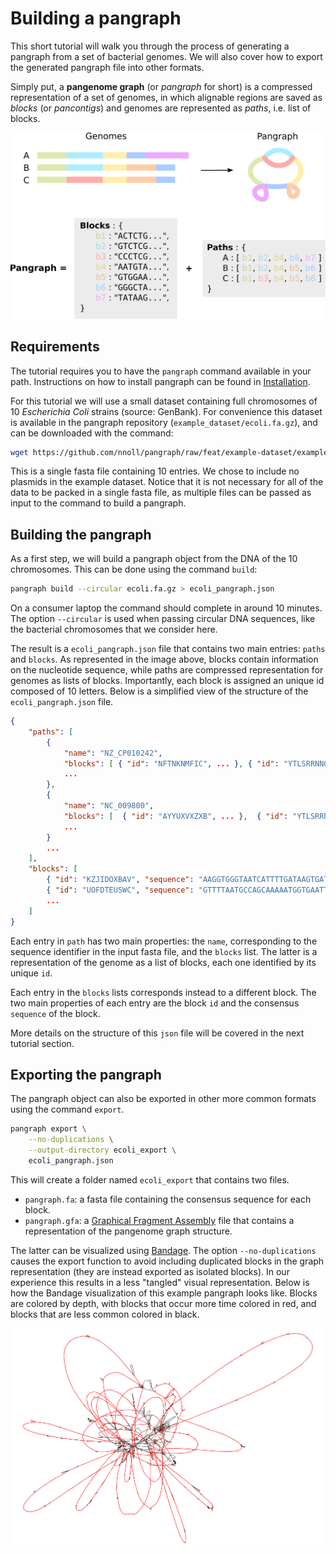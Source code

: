 # Building a pangraph

This short tutorial will walk you through the process of generating a pangraph from a set of bacterial genomes. We will also cover how to export the generated pangraph file into other formats.

Simply put, a **pangenome graph** (or _pangraph_ for short) is a compressed representation of a set of genomes, in which alignable regions are saved as _blocks_ (or _pancontigs_) and genomes are represented as _paths_, i.e. list of blocks. 

![img](./../assets/pangraph_scheme.png)


## Requirements

The tutorial requires you to have the `pangraph` command available in your path. Instructions on how to install pangraph can be found in [Installation](@ref).

For this tutorial we will use a small dataset containing full chromosomes of 10 _Escherichia Coli_ strains (source: GenBank). For convenience this dataset is available in the pangraph repository (`example_dataset/ecoli.fa.gz`), and can be downloaded with the command:

```bash
wget https://github.com/nnoll/pangraph/raw/feat/example-dataset/example_datasets/ecoli.fa.gz
```

This is a single fasta file containing 10 entries. We chose to include no plasmids in the example dataset. Notice that it is not necessary for all of the data to be packed in a single fasta file, as multiple files can be passed as input to the command to build a pangraph.

## Building the pangraph

As a first step, we will build a pangraph object from the DNA of the 10 chromosomes. This can be done using the command `build`:

```bash
pangraph build --circular ecoli.fa.gz > ecoli_pangraph.json
```

On a consumer laptop the command should complete in around 10 minutes. The option `--circular` is used when passing circular DNA sequences, like the bacterial chromosomes that we consider here.

The result is a `ecoli_pangraph.json` file that contains two main entries: `paths` and `blocks`. As represented in the image above, blocks contain information on the nucleotide sequence, while paths are compressed representation for genomes as lists of blocks. Importantly, each block is assigned an unique id composed of 10 letters. Below is a simplified view of the structure of the `ecoli_pangraph.json` file.

```json
{
    "paths": [
        {
            "name": "NZ_CP010242",
            "blocks": [ { "id": "NFTNKNMFIC", ... }, { "id": "YTLSRRNNGL", ... }, ... ],
            ...
        },
        {
            "name": "NC_009800",
            "blocks": [  { "id": "AYYUXVXZXB", ... },  { "id": "YTLSRRNNGL", ... }, ... ],
            ...
        }
        ...
    ],
    "blocks": [
        { "id": "KZJIDOXBAV", "sequence": "AAGGTGGGTAATCATTTTGATAAGTGAT...", ... },
        { "id": "UOFDTEUSWC", "sequence": "GTTTTAATGCCAGCAAAAATGGTGAATT...", ... },
        ...
    ]
}
```

Each entry in `path` has two main properties: the `name`, corresponding to the sequence identifier in the input fasta file, and the `blocks` list. The latter is a representation of the genome as a list of blocks, each one identified by its unique `id`.

Each entry in the `blocks` lists corresponds instead to a different block. The two main properties of each entry are the block `id` and the consensus `sequence` of the block.

More details on the structure of this `json` file will be covered in the next tutorial section.


## Exporting the pangraph

The pangraph object can also be exported in other more common formats using the command `export`.

```bash
pangraph export \
    --no-duplications \
    --output-directory ecoli_export \
    ecoli_pangraph.json
```

This will create a folder named `ecoli_export` that contains two files.

- `pangraph.fa`: a fasta file containing the consensus sequence for each block.
- `pangraph.gfa`: a [Graphical Fragment Assembly](https://github.com/GFA-spec/GFA-spec) file that contains a representation of the pangenome graph structure.

The latter can be visualized using [Bandage](https://rrwick.github.io/Bandage/). The option `--no-duplications` causes the export function to avoid including duplicated blocks in the graph representation (they are instead exported as isolated blocks). In our experience this results in a less "tangled" visual representation. Below is how the Bandage visualization of this example pangraph looks like. Blocks are colored by depth, with blocks that occur more time colored in red, and blocks that are less common colored in black. 

![img](./../assets/bandage_ecoli_full.png)
